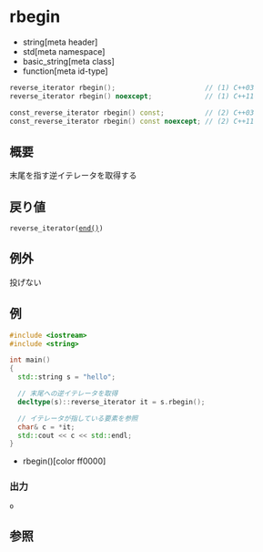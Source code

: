 # rbegin
* string[meta header]
* std[meta namespace]
* basic_string[meta class]
* function[meta id-type]

```cpp
reverse_iterator rbegin();                      // (1) C++03
reverse_iterator rbegin() noexcept;             // (1) C++11

const_reverse_iterator rbegin() const;          // (2) C++03
const_reverse_iterator rbegin() const noexcept; // (2) C++11
```

## 概要
末尾を指す逆イテレータを取得する


## 戻り値
`reverse_iterator(`[`end()`](end.md)`)`


## 例外
投げない


## 例
```cpp example
#include <iostream>
#include <string>

int main()
{
  std::string s = "hello";

  // 末尾への逆イテレータを取得
  decltype(s)::reverse_iterator it = s.rbegin();

  // イテレータが指している要素を参照
  char& c = *it;
  std::cout << c << std::endl;
}
```
* rbegin()[color ff0000]

### 出力
```
o
```

## 参照
